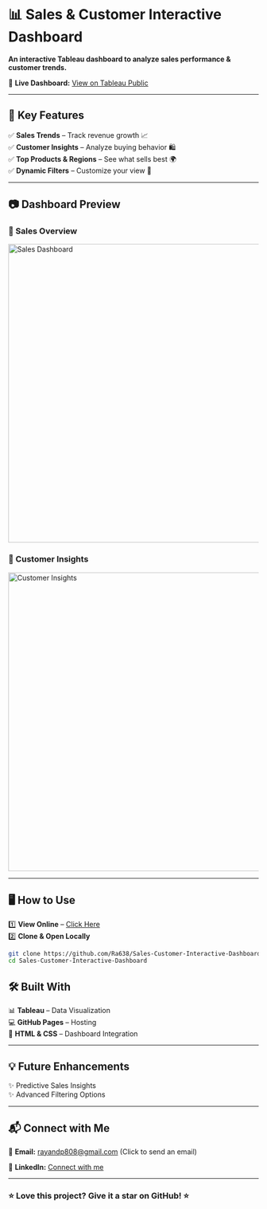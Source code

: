 # 📊 Sales & Customer Interactive Dashboard  
**An interactive Tableau dashboard to analyze sales performance & customer trends.**  

🔗 **Live Dashboard:** [View on Tableau Public](https://public.tableau.com/app/profile/rayan.ahmed3713/viz/SalesDasboard_17418614778210/SalesDashboard)  

---

## 🚀 Key Features  
✅ **Sales Trends** – Track revenue growth 📈  
✅ **Customer Insights** – Analyze buying behavior 🛍  
✅ **Top Products & Regions** – See what sells best 🌍  
✅ **Dynamic Filters** – Customize your view 🎯  

---

## 📷 Dashboard Preview  
### 📌 Sales Overview  
<img src="https://github.com/user-attachments/assets/5713e5fc-df4f-49a5-838b-a6abe0e5ffbd" alt="Sales Dashboard" width="600">  

### 📌 Customer Insights  
<img src="https://github.com/user-attachments/assets/009dabe7-1647-4d77-9841-21f136f572b6" alt="Customer Insights" width="600">  

---

## 🖥 How to Use  
1️⃣ **View Online** – [Click Here](https://public.tableau.com/app/profile/rayan.ahmed3713/viz/SalesDasboard_17418614778210/SalesDashboard)  
2️⃣ **Clone & Open Locally**  
   ```bash
   git clone https://github.com/Ra638/Sales-Customer-Interactive-Dashboard.git
   cd Sales-Customer-Interactive-Dashboard
```


## 🛠 Built With  
📊 **Tableau** – Data Visualization  
💻 **GitHub Pages** – Hosting  
🎨 **HTML & CSS** – Dashboard Integration  

---  

## 💡 Future Enhancements  
✨ Predictive Sales Insights  
✨ Advanced Filtering Options  

---  

## 📬 Connect with Me  

📧 **Email:** [rayandp808@gmail.com](mailto:rayandp808@gmail.com) (Click to send an email)  

🔗 **LinkedIn:** [Connect with me](https://www.linkedin.com/in/rayanahmed2002/) 

---



### ⭐ Love this project? Give it a star on GitHub! ⭐  




